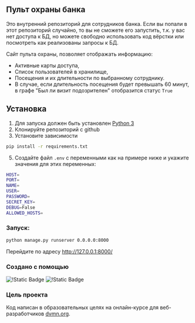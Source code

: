 ## Пульт охраны банка

Это внутренний репозиторий для сотрудников банка. Если вы попали в этот репозиторий случайно, то вы не сможете его запустить, т.к. у вас нет доступа к БД, но можете свободно использовать код вёрстки или посмотреть как реализованы запросы к БД.

Сайт пульта охраны, позволяет отображать информацию:

-  Активные карты доступа,
-  Список пользователей в хранилище,
-  Посещения и их длительности по выбранному сотруднику.
-  В случае, если длительность посещения будет превышать 60 минут, в графе "Был ли визит подозрителен" отобразится статус `True`

## Установка

1. Для запуска должен быть установлен [Python 3](https://www.python.org/downloads/release/python-3124/)
2. Клонируйте репозиторий с github
3. Установите зависимости 
```bash
pip install -r requirements.txt
```
5. Создайте файл `.env` с переменными как на примере ниже и укажите значения для этих переменных:
```bash
HOST=
PORT=
NAME=
USER=
PASSWORD=
SECRET_KEY=
DEBUG=False
ALLOWED_HOSTS=
```

### Запуск:

```bash
python manage.py runserver 0.0.0.0:8000
```
Перейдите по адресу http://127.0.0.1:8000/


### Создано с помощью 
![!Static Badge](https://img.shields.io/badge/Python-3.12-blue?style=flat-square)
![!Static Badge](https://img.shields.io/badge/Django-3.2.25-blue?style=flat-square
)


### Цель проекта

Код написан в образовательных целях на онлайн-курсе для веб-разработчиков [dvmn.org](https://dvmn.org/).

